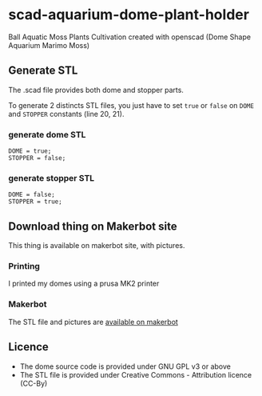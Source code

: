 # scad-aquarium-dome-plant-holder

Ball Aquatic Moss Plants Cultivation created with openscad (Dome Shape Aquarium Marimo Moss)


## Generate STL

The .scad file provides both dome and stopper parts. 

To generate 2 distincts STL files, you just have to set `true` or `false` on `DOME` and `STOPPER` constants (line 20, 21).

### generate dome STL
```
DOME = true;
STOPPER = false;
```
### generate stopper STL

```
DOME = false;
STOPPER = true;
```
## Download thing on Makerbot site

This thing is available on makerbot site, with pictures.

### Printing 

I printed my domes using a prusa MK2 printer

### Makerbot

The STL file and pictures are [available on makerbot](https://www.thingiverse.com/thing:3250524) 

## Licence

- The dome source code is provided under GNU GPL v3 or above 
- The STL file is provided under Creative Commons - Attribution licence (CC-By)
